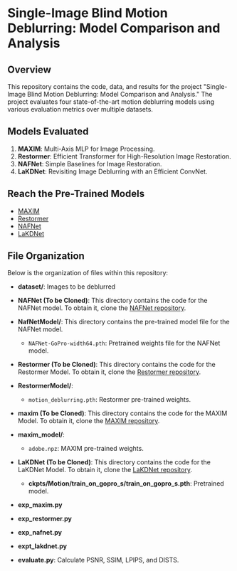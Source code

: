 # Single-Image Blind Motion Deblurring: Model Comparison and Analysis

## Overview
This repository contains the code, data, and results for the project "Single-Image Blind Motion Deblurring: Model Comparison and Analysis." The project evaluates four state-of-the-art motion deblurring models using various evaluation metrics over multiple datasets.

## Models Evaluated
1. **MAXIM**: Multi-Axis MLP for Image Processing.
2. **Restormer**: Efficient Transformer for High-Resolution Image Restoration.
3. **NAFNet**: Simple Baselines for Image Restoration.
4. **LaKDNet**: Revisiting Image Deblurring with an Efficient ConvNet.

## Reach the Pre-Trained Models
- [MAXIM](https://console.cloud.google.com/storage/browser/gresearch/maxim/ckpt/Deblurring/GoPro)
- [Restormer](https://github.com/swz30/Restormer/releases/download/v1.0/motion_deblurring.pth)
- [NAFNet](https://drive.google.com/file/d/1S0PVRbyTakYY9a82kujgZLbMihfNBLfC/view)
- [LaKDNet](https://lakdnet.mpi-inf.mpg.de/)

## File Organization
Below is the organization of files within this repository:
- **dataset/**: Images to be deblurred
- **NAFNet (To be Cloned)**: This directory contains the code for the NAFNet model. To obtain it, clone the [NAFNet repository](https://github.com/megvii-research/NAFNet).
- **NafNetModel/**: This directory contains the pre-trained model file for the NAFNet model.
  - `NAFNet-GoPro-width64.pth`: Pretrained weights file for the NAFNet model.
- **Restormer (To be Cloned)**: This directory contains the code for the Restormer Model. To obtain it, clone the [Restormer repository](https://github.com/swz30/Restormer).
- **RestormerModel/**:
  - `motion_deblurring.pth`: Restormer pre-trained weights.
- **maxim (To be Cloned)**: This directory contains the code for the MAXIM Model. To obtain it, clone the [MAXIM repository](https://github.com/google-research/maxim).
- **maxim_model/**:
  - `adobe.npz`: MAXIM pre-trained weights.
- **LaKDNet (To be Cloned)**: This directory contains the code for the LaKDNet Model. To obtain it, clone the [LaKDNet repository](https://github.com/lingyanruan/LaKDNet).
  - **ckpts/Motion/train_on_gopro_s/train_on_gopro_s.pth**: Pretrained model.

- **exp_maxim.py**
- **exp_restormer.py**
- **exp_nafnet.py**
- **expt_lakdnet.py**
- **evaluate.py**: Calculate PSNR, SSIM, LPIPS, and DISTS.
